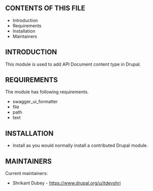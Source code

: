 CONTENTS OF THIS FILE
---------------------
 * Introduction
 * Requirements
 * Installation
 * Maintainers


INTRODUCTION
------------
This module is used to add API Document content type in Drupal.

REQUIREMENTS
------------
The module has following requirements.
  - swagger_ui_formatter
  - file
  - path
  - text


INSTALLATION
------------
 * Install as you would normally install a contributed Drupal module.


MAINTAINERS
-----------
Current maintainers:
 * Shrikant Dubey - https://www.drupal.org/u/itdevshri
